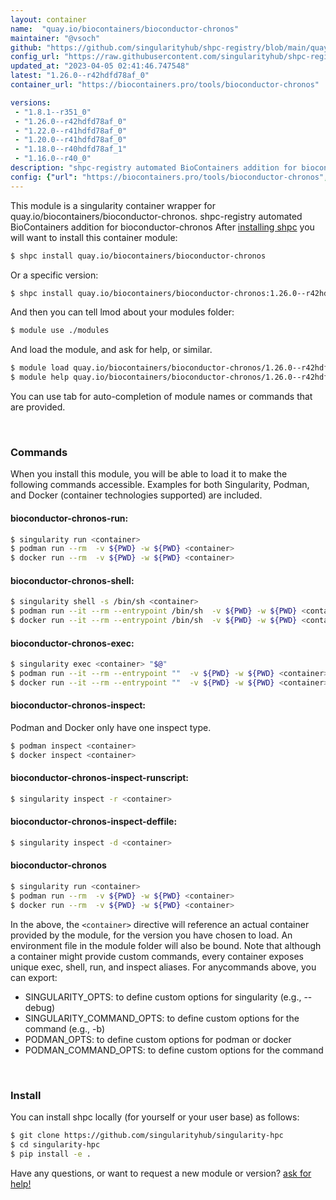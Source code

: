```yaml
---
layout: container
name:  "quay.io/biocontainers/bioconductor-chronos"
maintainer: "@vsoch"
github: "https://github.com/singularityhub/shpc-registry/blob/main/quay.io/biocontainers/bioconductor-chronos/container.yaml"
config_url: "https://raw.githubusercontent.com/singularityhub/shpc-registry/main/quay.io/biocontainers/bioconductor-chronos/container.yaml"
updated_at: "2023-04-05 02:41:46.747548"
latest: "1.26.0--r42hdfd78af_0"
container_url: "https://biocontainers.pro/tools/bioconductor-chronos"

versions:
 - "1.8.1--r351_0"
 - "1.26.0--r42hdfd78af_0"
 - "1.22.0--r41hdfd78af_0"
 - "1.20.0--r41hdfd78af_0"
 - "1.18.0--r40hdfd78af_1"
 - "1.16.0--r40_0"
description: "shpc-registry automated BioContainers addition for bioconductor-chronos"
config: {"url": "https://biocontainers.pro/tools/bioconductor-chronos", "maintainer": "@vsoch", "description": "shpc-registry automated BioContainers addition for bioconductor-chronos", "latest": {"1.26.0--r42hdfd78af_0": "sha256:23e573425b594e0cc289be2aa60021d99cdfdd29b58699ba32d25a6be3fc8c10"}, "tags": {"1.8.1--r351_0": "sha256:68f55464e2b2be67c77c757e92578a1a778cb82b1f7a694ed0ea9be3ac7cc528", "1.26.0--r42hdfd78af_0": "sha256:23e573425b594e0cc289be2aa60021d99cdfdd29b58699ba32d25a6be3fc8c10", "1.22.0--r41hdfd78af_0": "sha256:19cee4438457b72368ada9d6652811c36363542314eca465ecfa7ddffe65be9b", "1.20.0--r41hdfd78af_0": "sha256:cd3e58cc79deeb43769edf61f8f921bf30cdaa0bca4c708630d7747d2ba00237", "1.18.0--r40hdfd78af_1": "sha256:d4f4d9e7b9777cbf99415b2c4fcd7ebfe012bfe1a9a2d447fe69b35d45b3b016", "1.16.0--r40_0": "sha256:c3c480ab1aa23599e8ebc1415bb2004028da452b4f2db58b94c89b17f9d60049"}, "docker": "quay.io/biocontainers/bioconductor-chronos"}
---
```


This module is a singularity container wrapper for quay.io/biocontainers/bioconductor-chronos.
shpc-registry automated BioContainers addition for bioconductor-chronos
After [installing shpc](#install) you will want to install this container module:


```bash
$ shpc install quay.io/biocontainers/bioconductor-chronos
```

Or a specific version:

```bash
$ shpc install quay.io/biocontainers/bioconductor-chronos:1.26.0--r42hdfd78af_0
```

And then you can tell lmod about your modules folder:

```bash
$ module use ./modules
```

And load the module, and ask for help, or similar.

```bash
$ module load quay.io/biocontainers/bioconductor-chronos/1.26.0--r42hdfd78af_0
$ module help quay.io/biocontainers/bioconductor-chronos/1.26.0--r42hdfd78af_0
```

You can use tab for auto-completion of module names or commands that are provided.

<br>

### Commands

When you install this module, you will be able to load it to make the following commands accessible.
Examples for both Singularity, Podman, and Docker (container technologies supported) are included.

#### bioconductor-chronos-run:

```bash
$ singularity run <container>
$ podman run --rm  -v ${PWD} -w ${PWD} <container>
$ docker run --rm  -v ${PWD} -w ${PWD} <container>
```

#### bioconductor-chronos-shell:

```bash
$ singularity shell -s /bin/sh <container>
$ podman run --it --rm --entrypoint /bin/sh  -v ${PWD} -w ${PWD} <container>
$ docker run --it --rm --entrypoint /bin/sh  -v ${PWD} -w ${PWD} <container>
```

#### bioconductor-chronos-exec:

```bash
$ singularity exec <container> "$@"
$ podman run --it --rm --entrypoint ""  -v ${PWD} -w ${PWD} <container> "$@"
$ docker run --it --rm --entrypoint ""  -v ${PWD} -w ${PWD} <container> "$@"
```

#### bioconductor-chronos-inspect:

Podman and Docker only have one inspect type.

```bash
$ podman inspect <container>
$ docker inspect <container>
```

#### bioconductor-chronos-inspect-runscript:

```bash
$ singularity inspect -r <container>
```

#### bioconductor-chronos-inspect-deffile:

```bash
$ singularity inspect -d <container>
```



#### bioconductor-chronos

```bash
$ singularity run <container>
$ podman run --rm  -v ${PWD} -w ${PWD} <container>
$ docker run --rm  -v ${PWD} -w ${PWD} <container>
```


In the above, the `<container>` directive will reference an actual container provided
by the module, for the version you have chosen to load. An environment file in the
module folder will also be bound. Note that although a container
might provide custom commands, every container exposes unique exec, shell, run, and
inspect aliases. For anycommands above, you can export:

 - SINGULARITY_OPTS: to define custom options for singularity (e.g., --debug)
 - SINGULARITY_COMMAND_OPTS: to define custom options for the command (e.g., -b)
 - PODMAN_OPTS: to define custom options for podman or docker
 - PODMAN_COMMAND_OPTS: to define custom options for the command

<br>

### Install

You can install shpc locally (for yourself or your user base) as follows:

```bash
$ git clone https://github.com/singularityhub/singularity-hpc
$ cd singularity-hpc
$ pip install -e .
```

Have any questions, or want to request a new module or version? [ask for help!](https://github.com/singularityhub/singularity-hpc/issues)